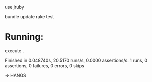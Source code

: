 use jruby

bundle update
rake test

# Running:

execute
.

Finished in 0.048740s, 20.5170 runs/s, 0.0000 assertions/s.
1 runs, 0 assertions, 0 failures, 0 errors, 0 skips

=> HANGS